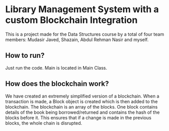 # Library Management System with a custom Blockchain Integration

This is a project made for the Data Structures course by a total of four team members: Mudasir Javed, Shazain, Abdul Rehman Nasir and myself. 

## How to run?

Just run the code. Main is located in Main Class.

## How does the blockchain work? 

We have created an extremely simplified version of a blockchain. When a transaction is made, a Block object is created which is then added to the blockchain. The blockchain is an array of the blocks. One block contains details of the book being borrowed/returned and contains the hash of the blocks before it. This ensures that if a change is made in the previous blocks, the whole chain is disrupted. 

